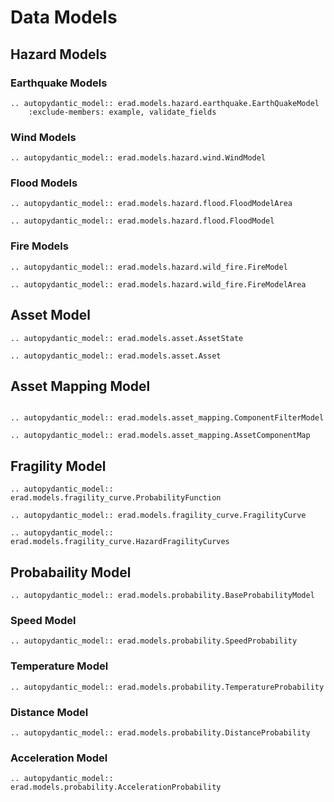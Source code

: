# Data Models

## Hazard Models

### Earthquake Models
```{eval-rst}
.. autopydantic_model:: erad.models.hazard.earthquake.EarthQuakeModel
    :exclude-members: example, validate_fields
```

### Wind Models

```{eval-rst}
.. autopydantic_model:: erad.models.hazard.wind.WindModel
```

### Flood Models

```{eval-rst}
.. autopydantic_model:: erad.models.hazard.flood.FloodModelArea
```

```{eval-rst}
.. autopydantic_model:: erad.models.hazard.flood.FloodModel
```

### Fire Models

```{eval-rst}
.. autopydantic_model:: erad.models.hazard.wild_fire.FireModel
```

```{eval-rst}
.. autopydantic_model:: erad.models.hazard.wild_fire.FireModelArea
```

## Asset Model

```{eval-rst}
.. autopydantic_model:: erad.models.asset.AssetState

.. autopydantic_model:: erad.models.asset.Asset
```

## Asset Mapping Model

```{eval-rst}

.. autopydantic_model:: erad.models.asset_mapping.ComponentFilterModel

.. autopydantic_model:: erad.models.asset_mapping.AssetComponentMap
```


## Fragility Model

```{eval-rst}
.. autopydantic_model:: erad.models.fragility_curve.ProbabilityFunction

.. autopydantic_model:: erad.models.fragility_curve.FragilityCurve

.. autopydantic_model:: erad.models.fragility_curve.HazardFragilityCurves

```

## Probabaility Model

```{eval-rst}
.. autopydantic_model:: erad.models.probability.BaseProbabilityModel
```
### Speed Model
```{eval-rst}
.. autopydantic_model:: erad.models.probability.SpeedProbability
```

### Temperature Model
```{eval-rst}
.. autopydantic_model:: erad.models.probability.TemperatureProbability
```

### Distance Model
```{eval-rst}
.. autopydantic_model:: erad.models.probability.DistanceProbability
```

### Acceleration Model
```{eval-rst}
.. autopydantic_model:: erad.models.probability.AccelerationProbability
```